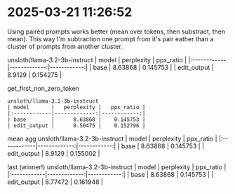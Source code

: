 # 2025-03-21 11:26:52

Using paired prompts works better (mean over tokens, then substract, then mean). This way I'm subtraction one prompt from it's pair eather than a cluster of prompts from another cluster.


unsloth/llama-3.2-3b-instruct
| model       |   perplexity |   ppx_ratio |
|:------------|-------------:|------------:|
| base        |      8.63868 |    0.145753 |
| edit_output |      8.9129  |    0.154275 |

get_first_non_zero_token

    unsloth/llama-3.2-3b-instruct
    | model       |   perplexity |   ppx_ratio |
    |:------------|-------------:|------------:|
    | base        |      8.63868 |    0.145753 |
    | edit_output |      8.50475 |    0.152796 |

mean agg
    unsloth/llama-3.2-3b-instruct
    | model       |   perplexity |   ppx_ratio |
    |:------------|-------------:|------------:|
    | base        |      8.63868 |    0.145753 |
    | edit_output |      8.9129  |    0.155002 |

last (winner!)
    unsloth/llama-3.2-3b-instruct
    | model       |   perplexity |   ppx_ratio |
    |:------------|-------------:|------------:|
    | base        |      8.63868 |    0.145753 |
    | edit_output |      8.77472 |    0.161948 |
